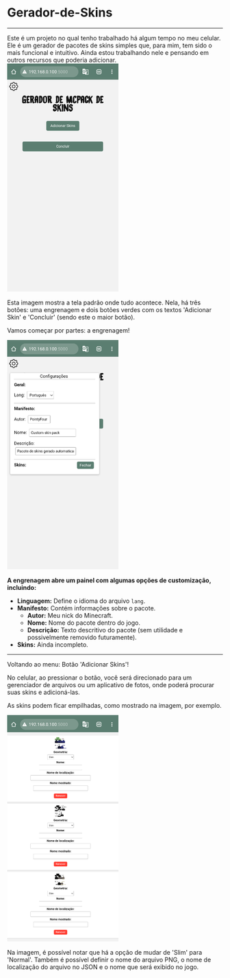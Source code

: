 # Gerador-de-Skins
<hr>
Este é um projeto no qual tenho trabalhado há algum tempo no meu celular.
Ele é um gerador de pacotes de skins simples que, para mim, tem sido o mais funcional e intuitivo.
Ainda estou trabalhando nele e pensando em outros recursos que poderia adicionar.


<img src="app/.0_0/Tela.png" alt="000" width="260">

Esta imagem mostra a tela padrão onde tudo acontece.
Nela, há três botões: uma engrenagem e dois botões verdes com os textos 'Adicionar Skin' e 'Concluir' (sendo este o maior botão).

Vamos começar por partes: a engrenagem!


<img src="app/.0_0/Tela com o painel a mostra.png" alt="000" width="260">

**A engrenagem abre um painel com algumas opções de customização, incluindo:**  
- **Linguagem:** Define o idioma do arquivo `lang`.  
- **Manifesto:** Contém informações sobre o pacote.  
  - **Autor:** Meu nick do Minecraft.  
  - **Nome:** Nome do pacote dentro do jogo.  
  - **Descrição:** Texto descritivo do pacote (sem utilidade e possivelmente removido futuramente).  
- **Skins:** Ainda incompleto.  

<hr>

Voltando ao menu: Botão 'Adicionar Skins'!

No celular, ao pressionar o botão, você será direcionado para um gerenciador de arquivos ou um aplicativo de fotos, onde poderá procurar suas skins e adicioná-las.

As skins podem ficar empilhadas, como mostrado na imagem, por exemplo.

<img src="app/.0_0/Skins foto.png" alt="000" width="260">

Na imagem, é possível notar que há a opção de mudar de 'Slim' para 'Normal'. Também é possível definir o nome do arquivo PNG, o nome de localização do arquivo no JSON e o nome que será exibido no jogo.
